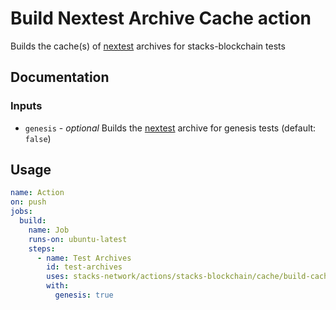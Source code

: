 # Build Nextest Archive Cache action

Builds the cache(s) of [nextest](https://nexte.st) archives for stacks-blockchain tests

## Documentation

### Inputs

- `genesis` - _optional_ Builds the [nextest](https://nexte.st) archive for genesis tests (default: `false`)

## Usage

```yaml
name: Action
on: push
jobs:
  build:
    name: Job
    runs-on: ubuntu-latest
    steps:
      - name: Test Archives
        id: test-archives
        uses: stacks-network/actions/stacks-blockchain/cache/build-cache@main
        with:
          genesis: true
```
